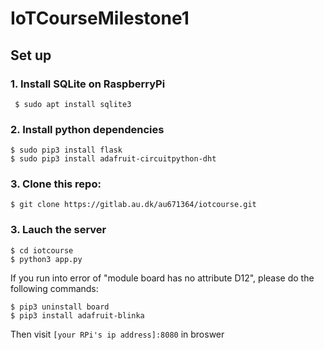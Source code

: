# IoTCourseMilestone1

## Set up

### 1. Install **SQLite** on RaspberryPi
```shell
 $ sudo apt install sqlite3
```
### 2. Install python dependencies
```shell
$ sudo pip3 install flask
$ sudo pip3 install adafruit-circuitpython-dht
```
### 3. Clone this repo:
```shell
$ git clone https://gitlab.au.dk/au671364/iotcourse.git
```
### 3. Lauch the server
 ```shell
 $ cd iotcourse
 $ python3 app.py
 ```
If you run into error of "module board has no attribute D12", please do the following commands:
```shell
$ pip3 uninstall board
$ pip3 install adafruit-blinka
```
Then visit `[your RPi's ip address]:8080` in broswer
